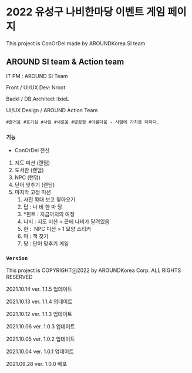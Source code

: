 # 2022 유성구 나비한마당 이벤트 게임 페이지 

This project is ConOrDel made by AROUNDKorea SI team

## AROUND SI team & Action team

IT PM : AROUND SI Team

Front / UI/UX Dev: Nroot

BackI / DB,Architect :IxieL

UI/UX Design / AROUND Action Team

`#즐거움 #호기심 #사림 #새로움 #깔끔함 #아름다움 - 사람에 가치를 더하다.` 

### `기능`

- ConOrDel 전신

1. 지도 미션 (랜덤)
2. 도서관 (랜덤)
3. NPC (랜덤)
4. 단어 맞추기 (랜덤)
5. 마지막 고정 미션
   1. 사진 확대 보고 찾아오기
   2. 답 : 나 비 한 마 당
   3. *힌트 : 지금까지의 여정
   4. 나비 : 지도 미션 > 끈에 나비가 달려있음
   5. 한 :  NPC 미션 > 1 모양 스티커
   6. 마 : 책 찾기
   7. 당 : 단어 맞추기 게임

### `Version`

This project is COPYRIGHTⓒ2022 by AROUNDKorea Corp. ALL RIGHTS RESERVED

2021.10.14 ver. 1.1.5 업데이트

2021.10.13 ver. 1.1.4 업데이트

2021.10.12 ver. 1.1.3 업데이트

2021.10.06 ver. 1.0.3 업데이트

2021.10.05 ver. 1.0.2 업데이트

2021.10.04 ver. 1.0.1 업데이트

2021.09.28 ver. 1.0.0 배포

